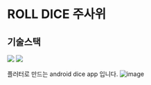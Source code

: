 # ROLL DICE 주사위
## 기술스택

<img src="https://img.shields.io/badge/FLUTTER-02569B?style=for-the-badge&logo=flutter&logoColor=white">
            <img src="https://img.shields.io/badge/C++-00599C?style=flat&logo=C++&logoColor=white"/>

 플러터로 만드는 android dice app 입니다. 
![image](https://github.com/foryoudrizzle14/myfirstapp/assets/115998794/23117005-a2a4-4d8b-8974-f374d22bed42)


